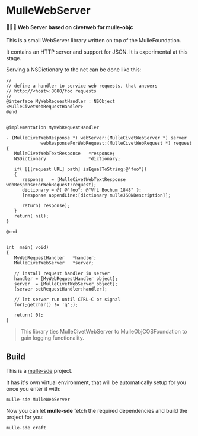 # MulleWebServer

#### 🤽🏻‍♂️ Web Server based on civetweb for mulle-objc

This is a small WebServer library written on top of the MulleFoundation.

It contains an HTTP server and support for JSON. It is experimental at this stage.


Serving a NSDictionary to the net can be done like this:


```
//
// define a handler to service web requests, that answers
// http://<host>:8080/foo requests
//
@interface MyWebRequestHandler : NSObject <MulleCivetWebRequestHandler>
@end


@implementation MyWebRequestHandler

- (MulleCivetWebResponse *) webServer:(MulleCivetWebServer *) server
             webResponseForWebRequest:(MulleCivetWebRequest *) request
{
   MulleCivetWebTextResponse   *response;
   NSDictionary                *dictionary;

   if( [[[request URL] path] isEqualToString:@"foo"])
   {
      response   = [MulleCivetWebTextResponse webResponseForWebRequest:request];
      dictionary = @{ @"foo": @"VfL Bochum 1848" };
      [response appendLine:[dictionary mulleJSONDescription]];

      return( response);
   }
   return( nil);
}

@end


int  main( void)
{
   MyWebRequestHandler   *handler;
   MulleCivetWebServer   *server;

   // install request handler in server
   handler = [MyWebRequestHandler object];
   server  = [MulleCivetWebServer object];
   [server setRequestHandler:handler];

   // let server run until CTRL-C or signal
   for(;getchar() != 'q';);

   return( 0);
}
```

> This library ties MulleCivetWebServer to MulleObjCOSFoundation
> to gain logging functionality.


## Build

This is a [mulle-sde](https://mulle-sde.github.io/) project.

It has it's own virtual environment, that will be automatically setup for you
once you enter it with:

```
mulle-sde MulleWebServer
```

Now you can let **mulle-sde** fetch the required dependencies and build the
project for you:

```
mulle-sde craft
```
